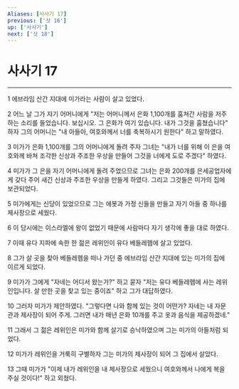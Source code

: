 ```yaml
---
Aliases: [사사기 17]
previous: ['삿 16']
up: ['사사기']
next: ['삿 18']
---
```

# 사사기 17

***


1 에브라임 산간 지대에 미가라는 사람이 살고 있었다. 

2 어느 날 그가 자기 어머니에게 "저는 어머니께서 은화 1,100개를 훔쳐간 사람을 저주하는 소리를 들었습니다. 보십시오. 그 은화가 여기 있습니다. 내가 그것을 훔쳤습니다" 하자 그의 어머니는 "내 아들아, 여호와께서 너를 축복하시기 원한다" 하고 말하였다. 

3 미가가 은화 1,100개를 그의 어머니에게 돌려 주자 그녀는 "내가 너를 위해 이 은을 여호와께 바쳐 조각한 신상과 주조한 우상을 만들어 그것을 너에게 도로 주겠다" 하였다. 

4 미가가 그 은을 자기 어머니에게 돌려 주었으므로 그녀는 은화 200개를 은세공업자에게 갖다 주어 새긴 신상과 주조한 우상을 만들게 하였다. 그리고 그것들은 미가의 집에 보관되었다. 

5 미가에게는 신당이 있었으므로 그는 에봇과 가정 신들을 만들고 자기 아들 중 하나를 제사장으로 세웠다. 

6 이 당시에는 이스라엘에 왕이 없었기 때문에 사람마다 자기 생각에 좋을 대로 하였다. 

7 이때 유다 지파에 속한 한 젊은 레위인이 유다 베들레헴에 살고 있었다. 

8 그가 살 곳을 찾아 베들레헴을 떠나 가던 중 에브라임 산간 지대에 있는 미가의 집에 이르게 되었다. 

9 미가가 그에게 "자네는 어디서 왔는가?" 하고 묻자 "저는 유다 베들레헴에 사는 레위인입니다. 살 만한 곳을 찾고 있는 중이죠" 하고 그가 대답하였다. 

10 그러자 미가가 제안하였다. "그렇다면 나와 함께 있는 것이 어떤가? 자네는 내 자문관과 제사장이 되어 주게. 그러면 내가 매년 은화 10개를 주고 옷과 음식을 제공하겠네." 

11 그래서 그 젊은 레위인은 미가와 함께 살기로 승낙하였으며 그는 미가의 아들처럼 되었다. 

12 미가가 레위인을 거룩히 구별하자 그는 미가의 제사장이 되어 그 집에서 살았다. 

13 그때 미가가 "이제 내가 레위인을 내 제사장으로 세웠으니 여호와께서 나에게 복을 주실 것이다!" 하고 외쳤다.
